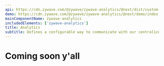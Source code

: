 ```yaml
---
api: https://cdn.zywave.com/@zywave/zywave-analytics/@next/dist/custom-elements.json
demo: https://cdn.zywave.com/@zywave/zywave-analytics/@next/demo/index.html
mainComponentName: zywave-analytics
includedElements: ['zywave-analytics']
title: Analytics
subtitle: Defines a configurable way to communicate with our centralized analytics tracking.
---
```


# Coming soon y'all
